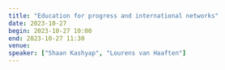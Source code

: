 ```yaml
---
title: "Education for progress and international networks"
date: 2023-10-27
begin: 2023-10-27 10:00
end: 2023-10-27 11:30
venue:
speaker: ["Shaan Kashyap", "Lourens van Haaften"]
---
```


